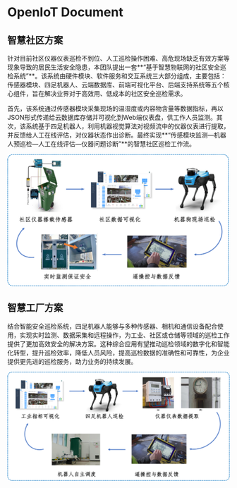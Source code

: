 # OpenIoT Document

## 智慧社区方案

针对目前社区仪器仪表巡检不到位、人工巡检操作困难、高危现场缺乏有效方案等现象导致的居民生活安全隐患，本团队提出一套**“基于智慧物联网的社区安全巡检系统”**。该系统由硬件模块、软件服务和交互系统三大部分组成，主要包括：传感器模块、四足机器人、云端数据库、前端可视化平台、后端支持系统等五个核心组件，旨在解决业界对于高效用、低成本的社区安全巡检需求。

首先，该系统通过传感器模块采集现场的温湿度或内容物含量等数据指标，再以JSON形式传递给云数据库存储并可视化到Web端仪表盘，供工作人员监测。其次，该系统基于四足机器人，利用机器视觉算法对视频流中的仪器仪表进行提取，并反馈给人工在线评估，对仪器状态作出诊断。最终实现**“传感模块监测—机器人预巡检—人工在线评估—仪器问题诊断”**的智慧社区巡检工作流。

![community](index.assets/community.png)



## 智慧工厂方案

结合智能安全巡检系统，四足机器人能够与多种传感器、相机和通信设备配合使用，实现实时监测、数据采集和远程操作，为工业、社区或仓储等领域的巡检工作提供了更加高效安全的解决方案。这种综合应用有望推动巡检领域的数字化和智能化转型，提升巡检效率，降低人员风险，提高巡检数据的准确性和可靠性，为企业提供更先进的巡检服务，助力业务的持续发展。

![flowchart](index.assets/uvk38w.png)

<br>

